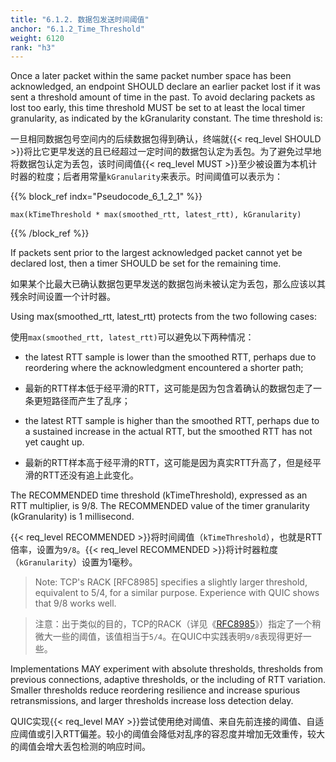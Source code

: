 ```yaml
---
title: "6.1.2. 数据包发送时间阈值"
anchor: "6.1.2_Time_Threshold"
weight: 6120
rank: "h3"
---
```


Once a later packet within the same packet number space has been acknowledged, an endpoint SHOULD declare an earlier packet lost if it was sent a threshold amount of time in the past. To avoid declaring packets as lost too early, this time threshold MUST be set to at least the local timer granularity, as indicated by the kGranularity constant. The time threshold is:

一旦相同数据包号空间内的后续数据包得到确认，终端就{{< req_level SHOULD >}}将比它更早发送的且已经超过一定时间的数据包认定为丢包。为了避免过早地将数据包认定为丢包，该时间阈值{{< req_level MUST >}}至少被设置为本机计时器的粒度；后者用常量`kGranularity`来表示。时间阈值可以表示为：

{{% block_ref
indx="Pseudocode_6_1_2_1" %}}

```
max(kTimeThreshold * max(smoothed_rtt, latest_rtt), kGranularity)
```

{{% /block_ref %}}

If packets sent prior to the largest acknowledged packet cannot yet be declared lost, then a timer SHOULD be set for the remaining time.

如果某个比最大已确认数据包更早发送的数据包尚未被认定为丢包，那么应该以其残余时间设置一个计时器。

Using max(smoothed_rtt, latest_rtt) protects from the two following cases:

使用`max(smoothed_rtt, latest_rtt)`可以避免以下两种情况：

* the latest RTT sample is lower than the smoothed RTT, perhaps due to reordering where the acknowledgment encountered a shorter path;

* 最新的RTT样本低于经平滑的RTT，这可能是因为包含着确认的数据包走了一条更短路径而产生了乱序；

* the latest RTT sample is higher than the smoothed RTT, perhaps due to a sustained increase in the actual RTT, but the smoothed RTT has not yet caught up.

* 最新的RTT样本高于经平滑的RTT，这可能是因为真实RTT升高了，但是经平滑的RTT还没有追上此变化。

The RECOMMENDED time threshold (kTimeThreshold), expressed as an RTT multiplier, is 9/8. The RECOMMENDED value of the timer granularity (kGranularity) is 1 millisecond.

{{< req_level RECOMMENDED >}}将时间阈值（`kTimeThreshold`），也就是RTT倍率，设置为`9/8`。{{< req_level RECOMMENDED >}}将计时器粒度（`kGranularity`）设置为1毫秒。

> Note: TCP's RACK [RFC8985] specifies a slightly larger threshold, equivalent to 5/4, for a similar purpose. Experience with QUIC shows that 9/8 works well.

> 注意：出于类似的目的，TCP的RACK（详见《[RFC8985]()》）指定了一个稍微大一些的阈值，该值相当于`5/4`。在QUIC中实践表明`9/8`表现得更好一些。

Implementations MAY experiment with absolute thresholds, thresholds from previous connections, adaptive thresholds, or the including of RTT variation. Smaller thresholds reduce reordering resilience and increase spurious retransmissions, and larger thresholds increase loss detection delay.

QUIC实现{{< req_level MAY >}}尝试使用绝对阈值、来自先前连接的阈值、自适应阈值或引入RTT偏差。较小的阈值会降低对乱序的容忍度并增加无效重传，较大的阈值会增大丢包检测的响应时间。
